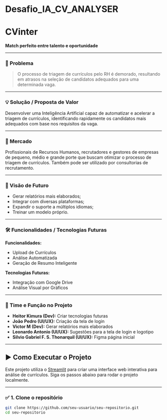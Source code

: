 # Desafio_IA_CV_ANALYSER
# CVinter
**Match perfeito entre talento e oportunidade**

---

### 🧩 Problema
> O processo de triagem de currículos pelo RH é demorado, resultando em atrasos na seleção de candidatos adequados para uma determinada vaga.

---

### 💡 Solução / Proposta de Valor
Desenvolver uma Inteligência Artificial capaz de automatizar e acelerar a triagem de currículos, identificando rapidamente os candidatos mais adequados com base nos requisitos da vaga.

---

### 🎯 Mercado
Profissionais de Recursos Humanos, recrutadores e gestores de empresas de pequeno, médio e grande porte que buscam otimizar o processo de triagem de currículos. Também pode ser utilizado por consultorias de recrutamento.

---

### 🔮 Visão de Futuro
- Gerar relatórios mais elaborados;
- Integrar com diversas plataformas;
- Expandir o suporte a múltiplos idiomas;
- Treinar um modelo próprio.

---

### 🛠️ Funcionalidades / Tecnologias Futuras

**Funcionalidades:**
- Upload de Currículos  
- Análise Automatizada  
- Geração de Resumo Inteligente  

**Tecnologias Futuras:**
- Integração com Google Drive  
- Análise Visual por Gráficos

---

### 👥 Time e Função no Projeto

- **Heitor Kimura (Dev):** Criar tecnologias futuras  
- **João Pedro (UI/UX):** Criação da tela de login  
- **Victor M (Dev):** Gerar relatórios mais elaborados  
- **Leonardo Antonio (UI/UX):** Sugestões para a tela de login e logotipo  
- **Silvio Gabriel F. S. Thonarquil (UI/UX):** Figma página inicial  

---

## ▶️ Como Executar o Projeto

Este projeto utiliza o [Streamlit](https://streamlit.io) para criar uma interface web interativa para análise de currículos. Siga os passos abaixo para rodar o projeto localmente.

---

### ✅ 1. Clone o repositório

```bash
git clone https://github.com/seu-usuario/seu-repositorio.git
cd seu-repositorio
